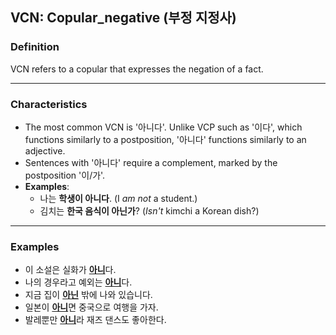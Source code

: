 ## VCN: Copular_negative (부정 지정사)

### Definition
VCN refers to a copular that expresses the negation of a fact.

---

### Characteristics
- The most common VCN is '아니다'. Unlike VCP such as '이다', which functions similarly to a postposition, '아니다' functions similarly to an adjective.
- Sentences with '아니다' require a complement, marked by the postposition '이/가'.
- **Examples**:
    - 나는 **학생이 아니다**. (I *am not* a student.)
    - 김치는 **한국 음식이 아닌가**? (*Isn't* kimchi a Korean dish?)

---

### Examples
- 이 소설은 실화가 <ins>**아니**</ins>다.
- 나의 경우라고 예외는 <ins>**아니**</ins>다.
- 지금 집이 <ins>**아닌**</ins> 밖에 나와 있습니다.
- 일본이 <ins>**아니**</ins>면 중국으로 여행을 가자.
- 발레뿐만 <ins>**아니**</ins>라 재즈 댄스도 좋아한다.
